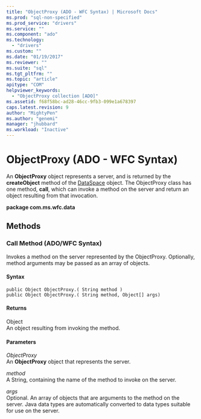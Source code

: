 ```yaml
---
title: "ObjectProxy (ADO - WFC Syntax) | Microsoft Docs"
ms.prod: "sql-non-specified"
ms.prod_service: "drivers"
ms.service: ""
ms.component: "ado"
ms.technology:
  - "drivers"
ms.custom: ""
ms.date: "01/19/2017"
ms.reviewer: ""
ms.suite: "sql"
ms.tgt_pltfrm: ""
ms.topic: "article"
apitype: "COM"
helpviewer_keywords: 
  - "ObjectProxy collection [ADO]"
ms.assetid: f68f58bc-ad28-46cc-9fb3-099e1a678397
caps.latest.revision: 9
author: "MightyPen"
ms.author: "genemi"
manager: "jhubbard"
ms.workload: "Inactive"
---
```

# ObjectProxy (ADO - WFC Syntax)
An **ObjectProxy** object represents a server, and is returned by the **createObject** method of the [DataSpace](../../../ado/reference/rds-api/dataspace-object-rds.md) object. The ObjectProxy class has one method, **call**, which can invoke a method on the server and return an object resulting from that invocation.  
  
 **package com.ms.wfc.data**  
  
## Methods  
  
### Call Method (ADO/WFC Syntax)  
 Invokes a method on the server represented by the ObjectProxy. Optionally, method arguments may be passed as an array of objects.  
  
#### Syntax  
  
```  
public Object ObjectProxy.( String method )  
public Object ObjectProxy.( String method, Object[] args)  
```  
  
#### Returns  
 Object  
 An object resulting from invoking the method.  
  
#### Parameters  
 *ObjectProxy*  
 An **ObjectProxy** object that represents the server.  
  
 *method*  
 A String, containing the name of the method to invoke on the server.  
  
 *args*  
 Optional. An array of objects that are arguments to the method on the server. Java data types are automatically converted to data types suitable for use on the server.
